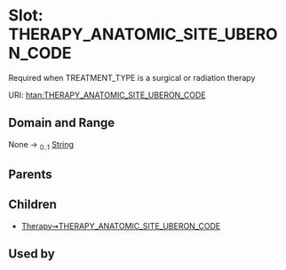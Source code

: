 
# Slot: THERAPY_ANATOMIC_SITE_UBERON_CODE

Required when TREATMENT_TYPE is a surgical or radiation therapy

URI: [htan:THERAPY_ANATOMIC_SITE_UBERON_CODE](https://w3id.org/htan/THERAPY_ANATOMIC_SITE_UBERON_CODE)


## Domain and Range

None &#8594;  <sub>0..1</sub> [String](types/String.md)

## Parents


## Children

 *  [Therapy➞THERAPY_ANATOMIC_SITE_UBERON_CODE](Therapy_THERAPY_ANATOMIC_SITE_UBERON_CODE.md)

## Used by

